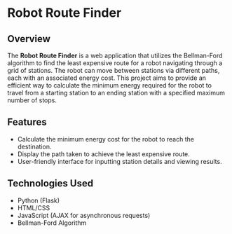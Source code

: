 # Robot Route Finder

## Overview
The **Robot Route Finder** is a web application that utilizes the Bellman-Ford algorithm to find the least expensive route for a robot navigating through a grid of stations. The robot can move between stations via different paths, each with an associated energy cost. This project aims to provide an efficient way to calculate the minimum energy required for the robot to travel from a starting station to an ending station with a specified maximum number of stops.

## Features
- Calculate the minimum energy cost for the robot to reach the destination.
- Display the path taken to achieve the least expensive route.
- User-friendly interface for inputting station details and viewing results.

## Technologies Used
- Python (Flask)
- HTML/CSS
- JavaScript (AJAX for asynchronous requests)
- Bellman-Ford Algorithm
